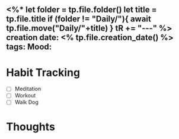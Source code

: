 <%*
	let folder = tp.file.folder()
	let title = tp.file.title
	if (folder != "Daily/"){
		await tp.file.move("Daily/"+title)
	}
	tR += "---"
%>
creation date: <% tp.file.creation_date() %>
tags:
Mood:
---
# Habit Tracking

- [ ] Meditation
- [ ] Workout
- [ ] Walk Dog

# Thoughts







